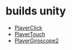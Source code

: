 # builds unity

* [PlayerClick](./player/index.html)
* [PlayerTouch](./playertouch/index.html)
* [PlayerGiroscope2](./playergyro/index.html)

